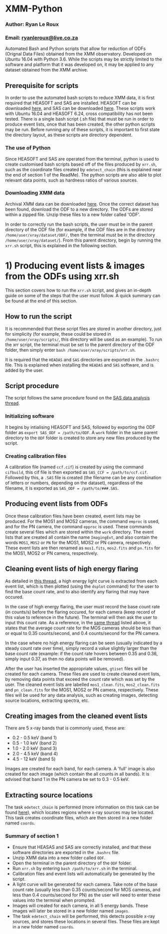 # XMM-Python

### Author: Ryan Le Roux
### Email: ryanleroux@live.co.za

Automated Bash and Python scripts that allow for reduction of ODFs (Orignal Data Files) obtained from the XMM observatory. Developed on Ubuntu 16.04 with Python 3.6. While the scripts may be strictly limited to the software and platform that it was developed on, it may be applied to any dataset obtained from the XMM archive.

## Prerequisite for scripts

In order to use the automated bash scripts to reduce XMM data, it is first required that HEASOFT and SAS are installed. HEASOFT can be downloaded [here](https://heasarc.gsfc.nasa.gov/lheasoft/install.html), and SAS can be downloaded [here](https://www.cosmos.esa.int/web/xmm-newton/sas-download). These scripts work with Ubuntu 16.04 and HEASOFT 6.24, cross compatibility has not been tested.
There is a single bash script (.sh file) that must be run in order to produce event lists, once that has been created, the other python scripts may be run. Before running any of these scripts, it is important to first state the directory layout, as these scripts are directory dependent. 

### The use of Python

Since HEASOFT and SAS are operated from the terminal, python is used to create customised bash scripts based off of the files produced by `xrr.sh`, such as the coordinate files created by `edetect_chain` (this is explained near the end of section 1 of the ReadMe). The python scripts are also able to plot relevant data points, such as hardness ratios of various sources.

### Downloading XMM data

Archival XMM data can be downloaded [here](http://nxsa.esac.esa.int/nxsa-web/#search). Once the correct dataset has been found, download the ODF to a new directory. The ODFs are stored within a zipped file. Unzip these files to a new folder called 'ODF'. 

In order to correctly run the bash scripts, the user must be in the parent directory of the ODF file (for example, if the ODF files are in the directory `/home/user/xray/dataset/ODF/`, then the terminal must be in the directory `/home/user/xray/dataset/`). From this parent directory, begin by running the `xrr.sh` script, this is explained in the following section. 

# 1) Producing event lists & images from the ODFs using xrr.sh

This section covers how to run the `xrr.sh` script, and gives an in-depth guide on some of the steps that the user must follow. A quick summary can be found at the end of this section.

## How to run the script

It is recommended that these script files are stored in another directory, just for simplicity (for example, these could be stored in `/home/user/xray/scripts/`, this directory will be used as an example). To run the xrr script, the terminal must be set to the parent directory of the ODF folder, then simply enter `bash /home/user/xray/scripts/xrr.sh`.

It is required that the `HEADAS` and `SAS` directories are exported in the `.bashrc` file. This is explained when installing the `HEADAS` and `SAS` software, and is added by the user.

## Script procedure

The script follows the same procedure found on the [SAS data analysis thread](https://www.cosmos.esa.int/web/xmm-newton/sas-threads). 

### Initializing software

It begins by intialising HEASOFT and SAS, followed by exporting the ODF folder as `export SAS_ODF = /path/to/ODF`. A `work` folder in the same parent directory to the `ODF` folder is created to store any new files produced by the script.

### Creating calibration files

A calibration file (named `ccf.cif`) is created by using the command `cifbuild`, this cif file is then exported as `SAS_CCF = /path/to/ccf.cif`. Followed by this, a `.SAS` file is created (the filename can be any combination of letters or numbers, depending on the dataset), regardless of the filename, it is exported as `SAS_ODF = /path/to/###.SAS`. 

## Producing event lists from ODFs

Once these calibration files have been created, event lists may be produced. For the MOS1 and MOS2 cameras, the command `emproc` is used, and for the PN camera, the command `epproc` is used. These commands create several files which are stored within the `work` directory. The event lists that are created all contain the name `ImagingEvt`, and also contain the words `MOS1`, `MOS2` or `PN` for the MOS1, MOS2 or PN camera, respectively. These event lists are then renamed as `mos1.fits`, `mos2.fits` and `pn.fits` for the MOS1, MOS2 or PN camera, respectively.

## Cleaning event lists of high energy flaring

As detailed in [this thread](https://www.cosmos.esa.int/web/xmm-newton/sas-thread-epic-filterbackground), a high energy light curve is extracted from each event list, which is then plotted (using the `dsplot` command) for the user to find the base count rate, and to also identify any flaring that may have occured. 

In the case of high energy flaring, the user must record the base count rate (in counts/s) before the flaring occured, for each camera (keep record of this value to reference in the future). The terminal will then ask the user to input this count rate. As a reference, in the [same thread](https://www.cosmos.esa.int/web/xmm-newton/sas-thread-epic-filterbackground) listed above, it states that the average count rate for the MOS cameras should be less than or equal to 0.35 counts/second, and 0.4 counts/second for the PN camera. 

In the case where no high energy flaring can be seen (usually indicated by a steady count rate over time), simply record a value slightly larger than the base count rate (example: if the count rate hovers between 0.35 and 0.36, simply input 0.37, as then no data points will be removed).

After the user has inserted the appropriate values, `gtiset` files will be created for each camera. These files are used to create cleaned event lists, by removing data points that exceed the count rate which was set by the user. The cleaned event lists are labelled `mos1_clean.fits`, `mos2_clean.fits` and `pn_clean.fits` for the MOS1, MOS2 or PN camera, respectively. These files will be used for any data analysis, such as creating images, detecting source locations, extracting spectra, etc.

## Creating images from the cleaned event lists

There are 5 x-ray bands that is commonly used, these are:
- 0.2 - 0.5 keV (band 1)
- 0.5 - 1.0 keV (band 2)
- 1.0 - 2.0 keV (band 3)
- 2.0 - 4.5 keV (band 4)
- 4.5 - 12 keV (band 5)

Images are created for each band, for each camera. A 'full' image is also created for each image (which contain the all counts in all bands). It is advised that band 1 in the PN camera be set to 0.3 - 0.5 keV. 

## Extracting source locations

The task `edetect_chain` is performed (more information on this task can be found [here](https://www.cosmos.esa.int/web/xmm-newton/sas-thread-src-find)), which locates regions where x-ray sources may be located. This task creates coordinate files, which are then stored in a new folder named `coords`. 

### Summary of section 1

- Ensure that HEASAS and SAS are correctly installed, and that these software directories are exported in the `.bashrc` file.
- Unzip XMM data into a new folder called `ODF`.
- Open the terminal in the parent directory of the `ODF` folder.
- Run `xrr.sh` by entering `bash /path/to/xrr.sh` in the terminal.
- Calibration files and event lists will automatically be generated by the script.
- A light curve will be generated for each camera. Take note of the base count rate (usually less than 0.35 counts/second for MOS cameras, and less than 0.4 counts/second for PN) as the user will need to enter these values into the terminal when prompted.
- Images will created for each camera, in all 5 energy bands. These images will later be stored in a new folder named `images`.
- The task `edetect_chain` will be performed, this detects possible x-ray sources, and stores these locations in several files. These files are kept in a new folder named `coords`.
